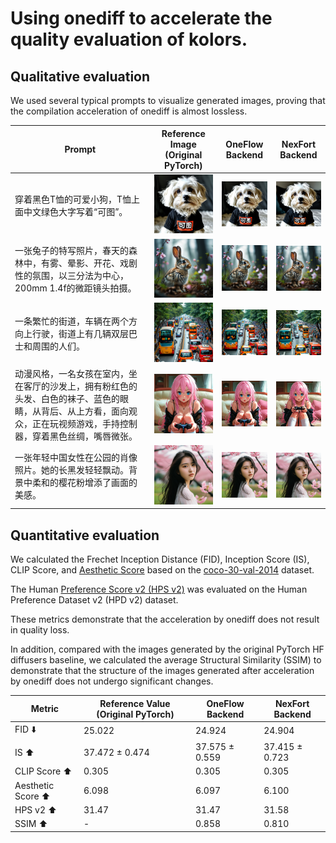 # Using onediff to accelerate the quality evaluation of kolors.


## Qualitative evaluation

We used several typical prompts to visualize generated images, proving that the compilation acceleration of onediff is almost lossless.

| Prompt | Reference Image (Original PyTorch) | OneFlow Backend | NexFort Backend |
|--------|-----------------|----------------|-----------------|
| 穿着黑色T恤的可爱小狗，T恤上面中文绿色大字写着“可图”。 | <img src="./asset/kolors_01.png" width="150px"> | <img src="./asset/kolors_oneflow_compile_01.png" width="150px"> | <img src="./asset/kolors_nexfort_compile_01.png" width="150px"> |
| 一张兔子的特写照片，春天的森林中，有雾、晕影、开花、戏剧性的氛围，以三分法为中心，200mm 1.4f的微距镜头拍摄。 | <img src="./asset/kolors_02.png" width="150px"> | <img src="./asset/kolors_oneflow_compile_02.png" width="150px"> | <img src="./asset/kolors_nexfort_compile_02.png" width="150px"> |
| 一条繁忙的街道，车辆在两个方向上行驶，街道上有几辆双层巴士和周围的人们。 | <img src="./asset/kolors_03.png" width="150px"> | <img src="./asset/kolors_oneflow_compile_03.png" width="150px"> | <img src="./asset/kolors_nexfort_compile_03.png" width="150px"> |
| 动漫风格，一名女孩在室内，坐在客厅的沙发上，拥有粉红色的头发、白色的袜子、蓝色的眼睛，从背后、从上方看，面向观众，正在玩视频游戏，手持控制器，穿着黑色丝绸，嘴唇微张。 | <img src="./asset/kolors_04.png" width="150px"> | <img src="./asset/kolors_oneflow_compile_04.png" width="150px"> | <img src="./asset/kolors_nexfort_compile_04.png" width="150px"> |
| 一张年轻中国女性在公园的肖像照片。她的长黑发轻轻飘动。背景中柔和的樱花粉增添了画面的美感。 | <img src="./asset/kolors_05.png" width="150px"> | <img src="./asset/kolors_oneflow_compile_05.png" width="150px"> | <img src="./asset/kolors_nexfort_compile_05.png" width="150px"> |



## Quantitative evaluation


We calculated the Frechet Inception Distance (FID), Inception Score (IS), CLIP Score, and [Aesthetic Score](https://github.com/christophschuhmann/improved-aesthetic-predictor) based on the [coco-30-val-2014](https://huggingface.co/datasets/sayakpaul/coco-30-val-2014) dataset.

The Human [Preference Score v2 (HPS v2)](https://github.com/tgxs002/HPSv2) was evaluated on the Human Preference Dataset v2 (HPD v2) dataset.

These metrics demonstrate that the acceleration by onediff does not result in quality loss.

In addition, compared with the images generated by the original PyTorch HF diffusers baseline, we calculated the average Structural Similarity (SSIM) to demonstrate that the structure of the images generated after acceleration by onediff does not undergo significant changes.


| Metric            | Reference Value (Original PyTorch) | OneFlow Backend | NexFort Backend |
|-------------------|------------------------------------|-----------------|-----------------|
| FID ⬇️              | 25.022                             | 24.924          | 24.904          |
| IS ⬆️               | 37.472 ± 0.474                     | 37.575 ± 0.559  | 37.415 ± 0.723  |
| CLIP Score ⬆️       | 0.305                              | 0.305           | 0.305           |
| Aesthetic Score ⬆️  | 6.098                              | 6.097           | 6.100           |
| HPS v2 ⬆️           | 31.47                              | 31.47           | 31.58           |
| SSIM ⬆️             | -                                  | 0.858           | 0.810           |
